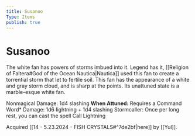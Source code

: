 ```yaml
---
title: Susanoo
Type: Items
publish: true
---
```


# Susanoo

The white fan has powers of storms imbued into it. Legend has it, [[Religion of Faltera#God of the Ocean Nautica|Nautica]] used this fan to create a torrential storm that let to fertile soil. This fan has the appearance of a white and gray storm cloud, and is sharp at the points. Its unattuned state is a marble-esque white fan.

Nonmagical Damage: 1d4 slashing
**When Attuned:**
Requires a Command Word\*
Damage: 1d6 lightning + 1d4 slashing
Stormcaller: Once per long rest, you can cast the spell Call Lightning

Acquired [[14 - 5.23.2024 - FISH CRYSTALS#^7de2bf|here]] by [[Yul]].
